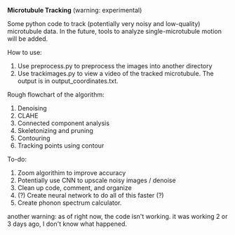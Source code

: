 **Microtubule Tracking**
(warning: experimental)

Some python code to track (potentially very noisy and low-quality) microtubule data.
In the future, tools to analyze single-microtubule motion will be added.

How to use:

1. Use preprocess.py to preprocess the images into another directory
2. Use trackimages.py to view a video of the tracked microtubule. The output is in output_coordinates.txt.

Rough flowchart of the algorithm:
1) Denoising
2) CLAHE 
3) Connected component analysis
4) Skeletonizing and pruning
5) Contouring
6) Tracking points using contour

To-do:
1) Zoom algorithim to improve accuracy
2) Potentially use CNN to upscale noisy images / denoise
3) Clean up code, comment, and organize
4) (?) Create neural network to do all of this faster (?)
5) Create phonon spectrum calculator.

another warning:
as of right now, the code isn't working. it was working 2 or 3 days ago, I don't know what happened.

